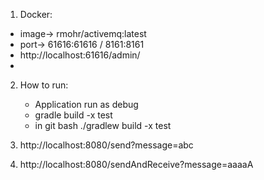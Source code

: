1. Docker:
- image-> rmohr/activemq:latest
- port-> 61616:61616 / 8161:8161
- http://localhost:61616/admin/
- 
2. How to run:
   + Application run as debug
   - gradle build -x test
   - in git bash ./gradlew build -x test

3. http://localhost:8080/send?message=abc
4. http://localhost:8080/sendAndReceive?message=aaaaA



